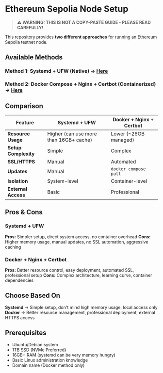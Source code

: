# Ethereum Sepolia Node Setup

> **⚠️ WARNING: THIS IS NOT A COPY-PASTE GUIDE - PLEASE READ CAREFULLY!**

This repository provides **two different approaches** for running an Ethereum Sepolia testnet node.

## Available Methods

### Method 1: Systemd + UFW (Native) -> [Here](https://github.com/starfrich/eth-beacon-sepolia/tree/main/systemd)
### Method 2: Docker Compose + Nginx + Certbot (Containerized) -> [Here](https://github.com/starfrich/eth-beacon-sepolia/tree/main/docker) 

## Comparison

| Feature | Systemd + UFW | Docker + Nginx + Certbot |
|---------|---------------|--------------------------|
| **Resource Usage** | Higher (can use more than 16GB+ cache) | Lower (~26GB managed) |
| **Setup Complexity** | Simple | Complex |
| **SSL/HTTPS** | Manual | Automated |
| **Updates** | Manual | `docker compose pull` |
| **Isolation** | System-level | Container-level |
| **External Access** | Basic | Professional |

## Pros & Cons

### Systemd + UFW
**Pros:** Simpler setup, direct system access, no container overhead
**Cons:** Higher memory usage, manual updates, no SSL automation, aggressive caching

### Docker + Nginx + Certbot
**Pros:** Better resource control, easy deployment, automated SSL, professional setup
**Cons:** Complex architecture, learning curve, container dependencies

## Choose Based On

**Systemd** → Simple setup, don't mind high memory usage, local access only
**Docker** → Better resource management, professional deployment, external HTTPS access

## Prerequisites
- Ubuntu/Debian system
- 1TB SSD (NVMe Preferred)
- 16GB+ RAM (systemd can be very memory hungry)
- Basic Linux administration knowledge
- Domain name (Docker method only)